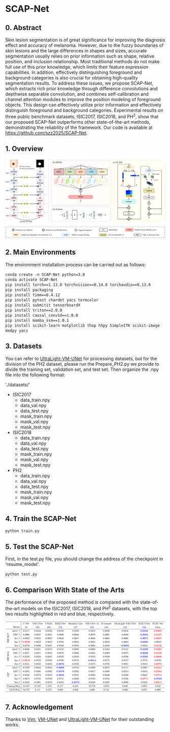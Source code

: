 # SCAP-Net

## 0. Abstract

Skin lesion segmentation is of great significance for improving the diagnosis effect and accuracy of melanoma. However, due to the fuzzy boundaries of skin lesions and the large differences in shapes and sizes, accurate segmentation usually relies on prior information such as shape, relative position, and inclusion relationship. Most traditional methods do not make full use of this prior knowledge, which limits their feature expression capabilities. In addition, effectively distinguishing foreground and background categories is also crucial for obtaining high-quality segmentation results. To address these issues, we propose SCAP-Net, which extracts rich prior knowledge through difference convolutions and depthwise separable convolution, and combines self-calibration and channel attention modules to improve the position modeling of foreground objects. This design can effectively utilize prior information and effectively distinguish foreground and background categories. Experimental results on three public benchmark datasets, ISIC2017, ISIC2018, and PH$^2$, show that our proposed SCAP-Net outperforms other state-of-the-art methods, demonstrating the reliability of the framework. Our code is available at https://github.com/szz2025/SCAP-Net.



## 1. Overview

<div align="center">
<img src="Figs/SCAP-Net.png" />
</div>



## 2. Main Environments

The environment installation process can be carried out as follows:

```
conda create -n SCAP-Net python=3.8
conda activate SCAP-Net
pip install torch==1.13.0 torchvision==0.14.0 torchaudio==0.13.0 
pip install packaging
pip install timm==0.4.12
pip install pytest chardet yacs termcolor
pip install submitit tensorboardX
pip install triton==2.0.0
pip install causal_conv1d==1.0.0  
pip install mamba_ssm==1.0.1
pip install scikit-learn matplotlib thop h5py SimpleITK scikit-image medpy yacs
```



## 3. Datasets

You can refer to [UltraLight-VM-UNet](https://github.com/wurenkai/UltraLight-VM-UNet) for processing datasets, but for the division of the PH2 dataset, please run the Prepare_PH2.py we provide to divide the training set, validation set, and test set. Then organize the .npy file into the following format:

'./datasets/'

- ISIC2017
  - data_train.npy
  - data_val.npy
  - data_test.npy
  - mask_train.npy
  - mask_val.npy
  - mask_test.npy
- ISIC2018
  - data_train.npy
  - data_val.npy
  - data_test.npy
  - mask_train.npy
  - mask_val.npy
  - mask_test.npy
- PH2
  - data_train.npy
  - data_val.npy
  - data_test.npy
  - mask_train.npy
  - mask_val.npy
  - mask_test.npy



## 4. Train the SCAP-Net

```
python train.py
```



## 5. Test the SCAP-Net 

First, in the test.py file, you should change the address of the checkpoint in 'resume_model'.

```
python test.py
```



## 6. Comparison With State of the Arts

The performance of the proposed method is compared with the state-of-the-art models on the ISIC2017, ISIC2018, and $\text{PH}^2$ datasets, with the top two results highlighted in red and blue, respectively.

<div align="center">
<img src="Figs/table1.png" />
</div>



## 7. Acknowledgement

Thanks to [Vim](https://github.com/hustvl/Vim), [VM-UNet](https://github.com/JCruan519/VM-UNet) and [UltraLight-VM-UNet](https://github.com/wurenkai/UltraLight-VM-UNet) for their outstanding works.
